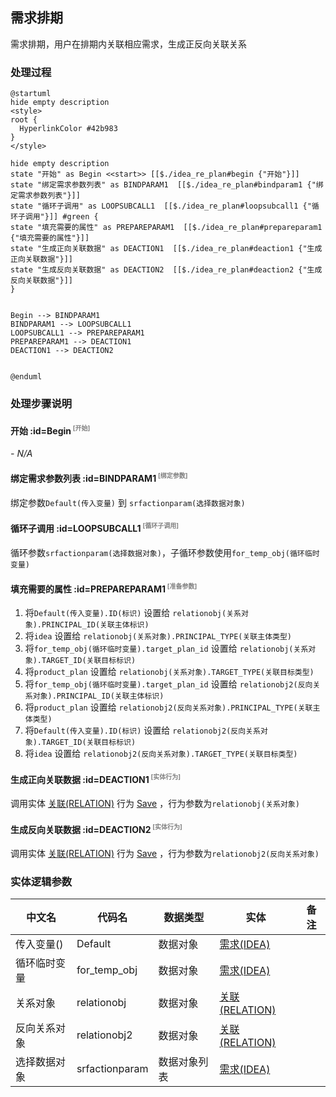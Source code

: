 ## 需求排期 <!-- {docsify-ignore-all} -->

   需求排期，用户在排期内关联相应需求，生成正反向关联关系

### 处理过程

```plantuml
@startuml
hide empty description
<style>
root {
  HyperlinkColor #42b983
}
</style>

hide empty description
state "开始" as Begin <<start>> [[$./idea_re_plan#begin {"开始"}]]
state "绑定需求参数列表" as BINDPARAM1  [[$./idea_re_plan#bindparam1 {"绑定需求参数列表"}]]
state "循环子调用" as LOOPSUBCALL1  [[$./idea_re_plan#loopsubcall1 {"循环子调用"}]] #green {
state "填充需要的属性" as PREPAREPARAM1  [[$./idea_re_plan#prepareparam1 {"填充需要的属性"}]]
state "生成正向关联数据" as DEACTION1  [[$./idea_re_plan#deaction1 {"生成正向关联数据"}]]
state "生成反向关联数据" as DEACTION2  [[$./idea_re_plan#deaction2 {"生成反向关联数据"}]]
}


Begin --> BINDPARAM1
BINDPARAM1 --> LOOPSUBCALL1
LOOPSUBCALL1 --> PREPAREPARAM1
PREPAREPARAM1 --> DEACTION1
DEACTION1 --> DEACTION2


@enduml
```


### 处理步骤说明

#### 开始 :id=Begin<sup class="footnote-symbol"> <font color=gray size=1>[开始]</font></sup>



*- N/A*
#### 绑定需求参数列表 :id=BINDPARAM1<sup class="footnote-symbol"> <font color=gray size=1>[绑定参数]</font></sup>



绑定参数`Default(传入变量)` 到 `srfactionparam(选择数据对象)`
#### 循环子调用 :id=LOOPSUBCALL1<sup class="footnote-symbol"> <font color=gray size=1>[循环子调用]</font></sup>



循环参数`srfactionparam(选择数据对象)`，子循环参数使用`for_temp_obj(循环临时变量)`
#### 填充需要的属性 :id=PREPAREPARAM1<sup class="footnote-symbol"> <font color=gray size=1>[准备参数]</font></sup>



1. 将`Default(传入变量).ID(标识)` 设置给  `relationobj(关系对象).PRINCIPAL_ID(关联主体标识)`
2. 将`idea` 设置给  `relationobj(关系对象).PRINCIPAL_TYPE(关联主体类型)`
3. 将`for_temp_obj(循环临时变量).target_plan_id` 设置给  `relationobj(关系对象).TARGET_ID(关联目标标识)`
4. 将`product_plan` 设置给  `relationobj(关系对象).TARGET_TYPE(关联目标类型)`
5. 将`for_temp_obj(循环临时变量).target_plan_id` 设置给  `relationobj2(反向关系对象).PRINCIPAL_ID(关联主体标识)`
6. 将`product_plan` 设置给  `relationobj2(反向关系对象).PRINCIPAL_TYPE(关联主体类型)`
7. 将`Default(传入变量).ID(标识)` 设置给  `relationobj2(反向关系对象).TARGET_ID(关联目标标识)`
8. 将`idea` 设置给  `relationobj2(反向关系对象).TARGET_TYPE(关联目标类型)`

#### 生成正向关联数据 :id=DEACTION1<sup class="footnote-symbol"> <font color=gray size=1>[实体行为]</font></sup>



调用实体 [关联(RELATION)](module/Base/relation.md) 行为 [Save](module/Base/relation#行为) ，行为参数为`relationobj(关系对象)`

#### 生成反向关联数据 :id=DEACTION2<sup class="footnote-symbol"> <font color=gray size=1>[实体行为]</font></sup>



调用实体 [关联(RELATION)](module/Base/relation.md) 行为 [Save](module/Base/relation#行为) ，行为参数为`relationobj2(反向关系对象)`



### 实体逻辑参数

|    中文名   |    代码名    |  数据类型    |  实体   |备注 |
| --------| --------| -------- | -------- | --------   |
|传入变量(<i class="fa fa-check"/></i>)|Default|数据对象|[需求(IDEA)](module/ProdMgmt/idea.md)||
|循环临时变量|for_temp_obj|数据对象|[需求(IDEA)](module/ProdMgmt/idea.md)||
|关系对象|relationobj|数据对象|[关联(RELATION)](module/Base/relation.md)||
|反向关系对象|relationobj2|数据对象|[关联(RELATION)](module/Base/relation.md)||
|选择数据对象|srfactionparam|数据对象列表|[需求(IDEA)](module/ProdMgmt/idea.md)||
